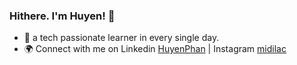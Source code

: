 ### Hithere. I'm Huyen! 👋

- 🌱 a tech passionate learner in every single day.
- 🌍 Connect with me on Linkedin [HuyenPhan](https://www.linkedin.com/in/huyenpln/) | Instagram [midilac](https://www.instagram.com/mi_di_lac/)
